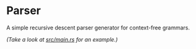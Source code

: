 # Parser
A simple recursive descent parser generator for context-free grammars.

_(Take a look at [src/main.rs](./src/main.rs) for an example.)_

